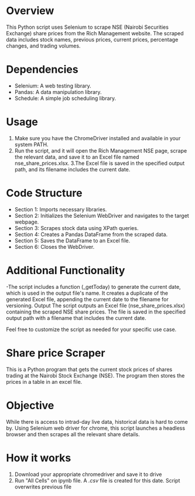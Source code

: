 # Overview
This Python script uses Selenium to scrape NSE (Nairobi Securities Exchange) share prices from the Rich Management website. The scraped data includes stock names, previous prices, current prices, percentage changes, and trading volumes.

# Dependencies
- Selenium: A web testing library.
- Pandas: A data manipulation library.
- Schedule: A simple job scheduling library.

# Usage

1. Make sure you have the ChromeDriver installed and available in your system PATH.
2. Run the script, and it will open the Rich Management NSE page, scrape the relevant data, and save it to an Excel file named nse_share_prices.xlsx.
3.The Excel file is saved in the specified output path, and its filename includes the current date.

# Code Structure
- Section 1: Imports necessary libraries.
- Section 2: Initializes the Selenium WebDriver and navigates to the target webpage.
- Section 3: Scrapes stock data using XPath queries.
- Section 4: Creates a Pandas DataFrame from the scraped data.
- Section 5: Saves the DataFrame to an Excel file.
- Section 6: Closes the WebDriver.

# Additional Functionality

-The script includes a function (_getToday) to generate the current date, which is used in the output file's name.
It creates a duplicate of the generated Excel file, appending the current date to the filename for versioning.
Output
The script outputs an Excel file (nse_share_prices.xlsx) containing the scraped NSE share prices. The file is saved in the specified output path with a filename that includes the current date.

Feel free to customize the script as needed for your specific use case.









# Share price Scraper

This is a Python program that gets the current stock prices of shares trading at the Nairobi Stock Exchange (NSE).
The program then stores the prices in a table in an excel file.

# Objective

While there is access to intrad-day live data, historical data is hard to come by. 
Using Selenium web driver for chrome, this script launches a headless browser and then scrapes all the relevant share details.

# How it works

1. Download your appropriate chromedriver and save it to drive
2. Run "All Cells" on ipynb file. A *.csv* file is created for this date. Script overwrites previous file



